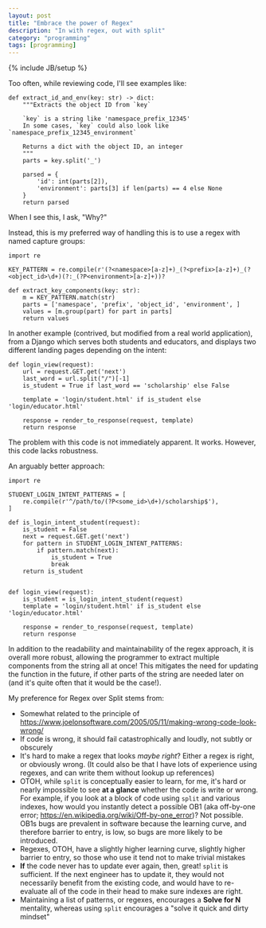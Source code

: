 ```yaml
---
layout: post
title: "Embrace the power of Regex"
description: "In with regex, out with split"
category: "programming"
tags: [programming]
---
```

{% include JB/setup %}

Too often, while reviewing code, I'll see examples like:

```
def extract_id_and_env(key: str) -> dict:
    """Extracts the object ID from `key`

    `key` is a string like 'namespace_prefix_12345'
    In some cases, `key` could also look like `namespace_prefix_12345_environment`

    Returns a dict with the object ID, an integer
    """
    parts = key.split('_')

    parsed = {
        'id': int(parts[2]),
        'environment': parts[3] if len(parts) == 4 else None
    }
    return parsed
```

When I see this, I ask, "Why?"

Instead, this is my preferred way of handling this is to use a regex
with named capture groups:

```
import re

KEY_PATTERN = re.compile(r'(?<namespace>[a-z]+)_(?<prefix>[a-z]+)_(?<object_id>\d+)(?:_(?P<environment>[a-z]+))?

def extract_key_components(key: str):
    m = KEY_PATTERN.match(str)
    parts = ['namespace', 'prefix', 'object_id', 'environment', ]
    values = [m.group(part) for part in parts]
    return values
```

In another example (contrived, but modified from a real world
application), from a Django which serves both students and educators,
and displays two different landing pages depending on the intent:

```
def login_view(request):
    url = request.GET.get('next')
    last_word = url.split("/")[-1]
    is_student = True if last_word == 'scholarship' else False

    template = 'login/student.html' if is_student else 'login/educator.html'

    response = render_to_response(request, template)
    return response
```

The problem with this code is not immediately apparent. It
works. However, this code lacks robustness.

An arguably better approach:

```
import re

STUDENT_LOGIN_INTENT_PATTERNS = [
    re.compile(r'^/path/to/(?P<some_id>\d+)/scholarship$'),
]

def is_login_intent_student(request):
    is_student = False
    next = request.GET.get('next')
    for pattern in STUDENT_LOGIN_INTENT_PATTERNS:
        if pattern.match(next):
            is_student = True
            break
    return is_student
    

def login_view(request):
    is_student = is_login_intent_student(request)
    template = 'login/student.html' if is_student else 'login/educator.html'

    response = render_to_response(request, template)
    return response
```

In addition to the readability and maintainability of the regex
approach, it is overall more robust, allowing the programmer to
extract multiple components from the string all at once! This
mitigates the need for updating the function in the future, if other
parts of the string are needed later on (and it's quite often that it
would be the case!).

My preference for Regex over Split stems from:

- Somewhat related to the principle of https://www.joelonsoftware.com/2005/05/11/making-wrong-code-look-wrong/
- If code is wrong, it should fail catastrophically and loudly, not subtly or obscurely
- It's hard to make a regex that looks _maybe right_? Either a regex is right, or obviously wrong. (It could also be that I have lots of experience using regexes, and can write them without lookup up references)
- OTOH, while `split` is conceptually easier to learn, for me, it's hard or nearly impossible to see **at a glance** whether the code is write or wrong. For example, if you look at a block of code using `split` and various indexes, how would you instantly detect a possible OB1 (aka off-by-one error; https://en.wikipedia.org/wiki/Off-by-one_error)? Not possible. OB1s bugs are prevalent in software because the learning curve, and therefore barrier to entry, is low, so bugs are more likely to be introduced.
- Regexes, OTOH, have a slightly higher learning curve, slightly higher barrier to entry, so those who use it tend not to make trivial mistakes
- **If** the code never has to update ever again, then, great! `split` is sufficient. If the next engineer has to update it, they would not necessarily benefit from the existing code, and would have to re-evaluate all of the code in their head to make sure indexes are right.
- Maintaining a list of patterns, or regexes, encourages a **Solve for N** mentality, whereas using `split` encourages a "solve it quick and dirty mindset"
